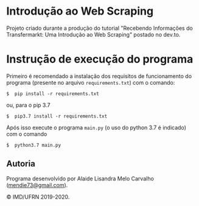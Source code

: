 # Introdução ao Web Scraping

Projeto criado durante a produção do tutorial "Recebendo Informações do Transfermarkt: Uma Introdução ao Web Scraping" postado no dev.to.

# Instrução de execução do programa

Primeiro é recomendado a instalação dos requisitos de funcionamento do programa (presente no arquivo `requirements.txt`) com o comando:

``` shell
$  pip install -r requirements.txt
```
ou, para o pip 3.7

``` shell
$  pip3.7 install -r requirements.txt
```

Após isso execute o programa `main.py` (o uso do python 3.7 é indicado) com o comando

``` shell
$  python3.7 main.py
```

## Autoria

Programa desenvolvido por Alaide Lisandra Melo Carvalho (<mendie73@gmail.com>).

&copy; IMD/UFRN 2019-2020.